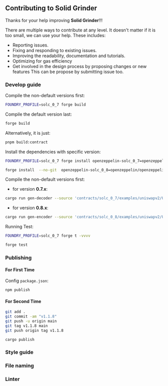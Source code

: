## Contributing to Solid Grinder

Thanks for your help improving **Solid Grinder**!!!

There are multiple ways to contribute at any level. It doesn't matter if it is too small, we can use your help. These includes:

- Reporting issues.
- Fixing and responding to existing issues.
- Improving the readability, documentation and tutorials.
- Optimizing for gas efficiency
- Get involved in the design process by proposing changes or new features This can be propose by submitting issue too.

### Develop guide

Compile the non-default versions first:

```sh
FOUNDRY_PROFILE=solc_0_7 forge build
```

Compile the default version last:

```sh
forge build
```

Alternatively, it is just:
```sh
pnpm build:contract
```

Install the dependencies with specific version:
```sh
FOUNDRY_PROFILE=solc_0_7 forge install openzeppelin-solc_0_7=openzeppelin/openzeppelin-contracts@v3.4.2
```

```sh
forge install  --no-git  openzeppelin-solc_0_8=openzeppelin/openzeppelin-contracts@v4.9.6
```

Compile the non-default versions first:
- for version **0.7.x**:
```sh
cargo run gen-decoder --source 'contracts/solc_0_7/examples/uniswapv2/UniswapV2Router02.sol' --output 'contracts/solc_0_7/examples/uniswapv2' --contract-name 'UniswapV2Router02' --function-name 'addLiquidity' --arg-bits '24 24 96 96 96 96 24 40' --compiler-version 'solc_0_7'
```
- for version **0.8.x**:
```sh
cargo run gen-encoder --source 'contracts/solc_0_8/examples/uniswapv2/UniswapV2Router02.sol' --output 'contracts/solc_0_8/examples/uniswapv2' --contract-name 'UniswapV2Router02' --function-name 'addLiquidity' --arg-bits '24 24 96 96 96 96 24 40' --compiler-version 'solc_0_8'
```

Running Test:
```sh
FOUNDRY_PROFILE=solc_0_7 forge t -vvvv
```
```sh
forge test
```

### Publishing

#### For First Time

Config `package.json`:

```bash
npm publish
```

#### For Second Time

```bash
git add .
git commit -am "v1.1.8"
git push -u origin main
git tag v1.1.8 main
git push origin tag v1.1.8
```

```bash
cargo publish
```

### Style guide

### File naming

### Linter